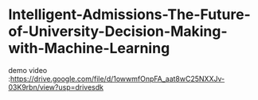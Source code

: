 # Intelligent-Admissions-The-Future-of-University-Decision-Making-with-Machine-Learning
demo video :https://drive.google.com/file/d/1owwmfOnpFA_aat8wC25NXXJv-03K9rbn/view?usp=drivesdk
